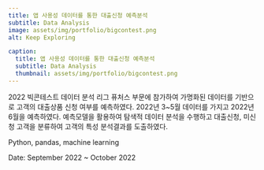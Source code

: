 ```yaml
---
title: 앱 사용성 데이터를 통한 대출신청 예측분석
subtitle: Data Analysis
image: assets/img/portfolio/bigcontest.png
alt: Keep Exploring

caption:
  title: 앱 사용성 데이터를 통한 대출신청 예측분석
  subtitle: Data Analysis
  thumbnail: assets/img/portfolio/bigcontest.png
---
```


2022 빅콘테스트 데이터 분석 리그 퓨처스 부문에 참가하여 가명화된 데이터를 기반으로 고객의 대출상품 신청 여부를 예측하였다. 2022년 3~5월 데이터를 가지고 2022년 6월을 예측하였다. 예측모델을 활용하여 탐색적 데이터 분석을 수행하고 대출신청, 미신청 고객을 분류하여 고객의 특성 분석결과를 도출하였다.<br>

Python, pandas, machine learning

Date: September 2022 ~ October 2022 